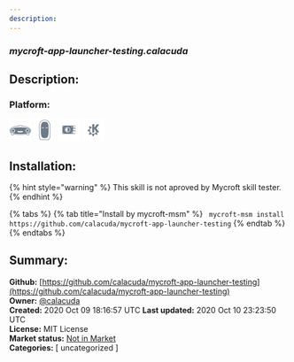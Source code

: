 ```yaml
---
description: 
---
```


### _mycroft-app-launcher-testing.calacuda_  
## Description:  
  
  
  
### Platform:  
 ![Mark I](../.gitbook/assets/mark-1-icon.png)  ![Mark II](../.gitbook/assets/mark-2-icon.png)  ![Picroft](../.gitbook/assets/picroft-icon.png)  ![plasmoid](../.gitbook/assets/kde.png)   
## Installation:  
{% hint style="warning" %}
This skill is not aproved by Mycroft skill tester.
{% endhint %}
    
{% tabs %}
{% tab title="Install by mycroft-msm" %}
``` mycroft-msm install https://github.com/calacuda/mycroft-app-launcher-testing```
{% endtab %}
  {% endtabs %}
    
## Summary:  
**Github:** [https://github.com/calacuda/mycroft-app-launcher-testing](https://github.com/calacuda/mycroft-app-launcher-testing)  
**Owner:** [@calacuda](https://github.com/calacuda)  
**Created:** 2020 Oct 09 18:16:57 UTC  **Last updated:** 2020 Oct 10 23:23:50 UTC  
**License:** MIT License  
**Market status:** [Not in Market](https://market.mycroft.ai/skill/)  
**Categories:** [ uncategorized ]   
